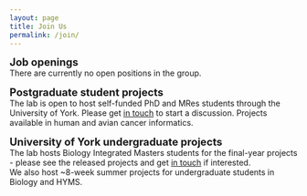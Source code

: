 ```yaml
---
layout: page
title: Join Us
permalink: /join/
---
```


<span style="font-size:1.3em;">**Job openings**</span><br/>
There are currently no open positions in the group.<br/>

<span style="font-size:1.3em;">**Postgraduate student projects**</span><br/>
The lab is open to host self-funded PhD and MRes students through the University of York. Please get <a class="u-email" href="mailto:{{ site.email }}">in touch</a> to start a discussion. Projects available in human and avian cancer informatics.<br/>

<span style="font-size:1.3em;">**University of York undergraduate projects**</span><br/>
The lab hosts Biology Integrated Masters students for the final-year projects - please see the released projects and get <a class="u-email" href="mailto:{{ site.email }}">in touch</a> if interested.<br/>
We also host ~8-week summer projects for undergraduate students in Biology and HYMS.
